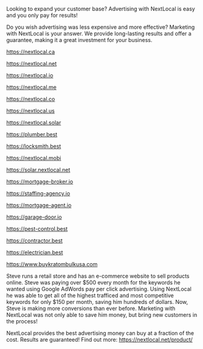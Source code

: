 Looking to expand your customer base? Advertising with NextLocal is easy and you only pay for results!

Do you wish advertising was less expensive and more effective? Marketing with NextLocal is your answer.
We provide long-lasting results and offer a guarantee, making it a great investment for your business.

https://nextlocal.ca

https://nextlocal.net

https://nextlocal.io

https://nextlocal.me

https://nextlocal.co

https://nextlocal.us

https://nextlocal.solar

https://plumber.best

https://locksmith.best

https://nextlocal.mobi

https://solar.nextlocal.net

https://mortgage-broker.io

https://staffing-agency.io

https://mortgage-agent.io

https://garage-door.io

https://pest-control.best

https://contractor.best

https://electrician.best

https://www.buykratombulkusa.com

Steve runs a retail store and has an e-commerce website to sell products online. Steve was paying over $500 every month for the keywords he wanted using Google AdWords pay per click advertising. Using NextLocal he was able to get all of the highest trafficed and most competitive keywords for only $150 per month, saving him hundreds of dollars. Now, Steve is making more conversions than ever before. Marketing with NextLocal was not only able to save him money, but bring new customers in the process!

NextLocal provides the best advertising money can buy at a fraction of the cost. Results are guaranteed! Find out more: https://nextlocal.net/product/

